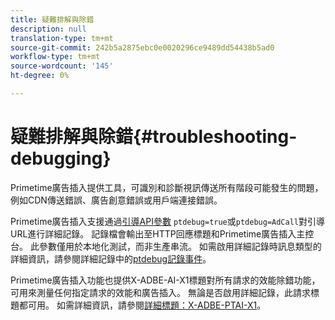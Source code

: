 ```yaml
---
title: 疑難排解與除錯
description: null
translation-type: tm+mt
source-git-commit: 242b5a2875ebc0e0020296ce9489dd54438b5ad0
workflow-type: tm+mt
source-wordcount: '145'
ht-degree: 0%

---
```



# 疑難排解與除錯{#troubleshooting-debugging}

Primetime廣告插入提供工具，可識別和診斷視訊傳送所有階段可能發生的問題，例如CDN傳送錯誤、廣告創意錯誤或用戶端連接錯誤。

Primetime廣告插入支援通過[引導API參數](/help/primetime-ad-insertion/technical-reference/bootstrap-api.md) `ptdebug=true`或`ptdebug=AdCall`對引導URL進行詳細記錄。 記錄檔會輸出至HTTP回應標題和Primetime廣告插入主控台。 此參數僅用於本地化測試，而非生產串流。 如需啟用詳細記錄時訊息類型的詳細資訊，請參閱詳細記錄中的[ptdebug記錄事件](verbose-logging.md#ptdebug-logging-events)。

Primetime廣告插入功能也提供X-ADBE-AI-X1標題對所有請求的效能除錯功能，可用來測量任何指定請求的效能和廣告插入。 無論是否啟用詳細記錄，此請求標題都可用。 如需詳細資訊，請參閱[詳細標題：X-ADBE-PTAI-X1](debugging-headers.md)。
